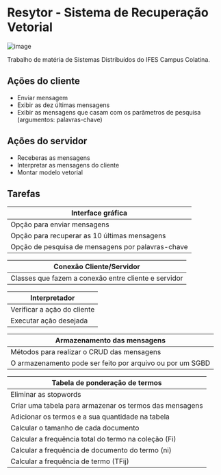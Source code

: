 ﻿Resytor - Sistema de Recuperação Vetorial
=========================================
![image](https://raw.githubusercontent.com/luizventurote/resytor/master/img/Logo.png)

Trabalho de matéria de Sistemas Distribuídos do IFES Campus Colatina.

## Ações do cliente ##
* Enviar mensagem
* Exibir as dez últimas mensagens
* Exibir as mensagens que casam com os parâmetros de pesquisa (argumentos: palavras-chave)

## Ações do servidor ##
* Receberas as mensagens
* Interpretar as mensagens do cliente
* Montar modelo vetorial

## Tarefas

| Interface gráfica                                  |
|----------------------------------------------------|
| Opção para enviar mensagens                        |
| Opção para recuperar as 10 últimas mensagens       |
| Opção de pesquisa de mensagens por palavras-chave  |

| Conexão Cliente/Servidor                                 |
|----------------------------------------------------------|
| Classes que fazem a conexão entre cliente e servidor     |

| Interpretador                                            |
|----------------------------------------------------------|
| Verificar a ação do cliente                              |
| Executar ação desejada                                   |

| Armazenamento das mensagens                               |
|-----------------------------------------------------------|
| Métodos para realizar o CRUD das mensagens                |
| O armazenamento pode ser feito por arquivo ou por um SGBD |

| Tabela de ponderação de termos                           |
|----------------------------------------------------------|
| Eliminar as stopwords                                    |
| Criar uma tabela para armazenar os termos das mensagens  |
| Adicionar os termos e a sua quantidade na tabela         |
| Calcular o tamanho de cada documento                     |
| Calcular a frequência total do termo na coleção (Fi)     |
| Calcular a frequência de documento do termo (ni)         |
| Calcular a frequência de termo (TFij)                    |